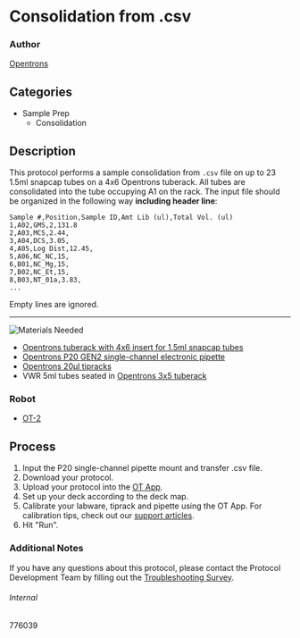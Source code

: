 # Consolidation from .csv

### Author
[Opentrons](https://opentrons.com/)

## Categories
* Sample Prep
	* Consolidation

## Description
This protocol performs a sample consolidation from `.csv` file on up to 23 1.5ml snapcap tubes on a 4x6 Opentrons tuberack. All tubes are consolidated into the tube occupying A1 on the rack. The input file should be organized in the following way **including header line**:

```
Sample #,Position,Sample ID,Amt Lib (ul),Total Vol. (ul)
1,A02,GMS,2,131.8
2,A03,MCS,2.44,
3,A04,DCS,3.05,
4,A05,Log Dist,12.45,
5,A06,NC_NC,15,
6,B01,NC_Mg,15,
7,B02,NC_Et,15,
8,B03,NT_01a,3.83,
...
```

Empty lines are ignored.

---
![Materials Needed](https://s3.amazonaws.com/opentrons-protocol-library-website/custom-README-images/001-General+Headings/materials.png)

* [Opentrons tuberack with 4x6 insert for 1.5ml snapcap tubes](https://shop.opentrons.com/collections/verified-labware/products/tube-rack-set-1)
* [Opentrons P20 GEN2 single-channel electronic pipette](https://shop.opentrons.com/collections/ot-2-pipettes/products/single-channel-electronic-pipette)
* [Opentrons 20µl tipracks](https://shop.opentrons.com/collections/opentrons-tips/products/opentrons-10ul-tips)
* VWR 5ml tubes seated in [Opentrons 3x5 tuberack](https://shop.opentrons.com/collections/verified-labware/products/tube-rack-set-1)

### Robot
* [OT-2](https://opentrons.com/ot-2)

## Process
1. Input the P20 single-channel pipette mount and transfer .csv file.
2. Download your protocol.
3. Upload your protocol into the [OT App](https://opentrons.com/ot-app).
4. Set up your deck according to the deck map.
5. Calibrate your labware, tiprack and pipette using the OT App. For calibration tips, check out our [support articles](https://support.opentrons.com/en/collections/1559720-guide-for-getting-started-with-the-ot-2).
6. Hit "Run".

### Additional Notes
If you have any questions about this protocol, please contact the Protocol Development Team by filling out the [Troubleshooting Survey](https://protocol-troubleshooting.paperform.co/).

###### Internal
776039
